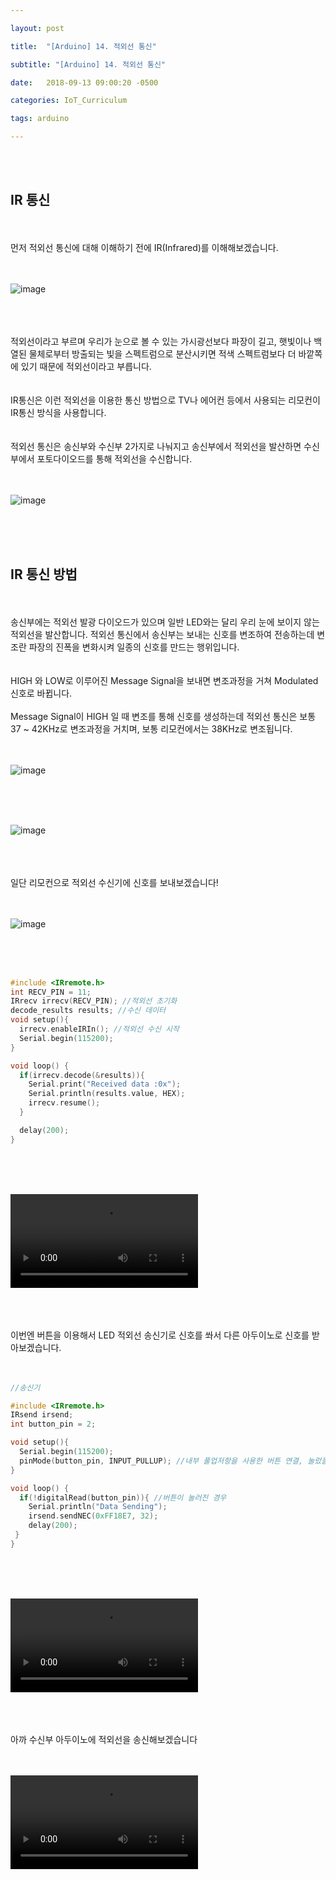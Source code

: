 ```yaml
---

layout: post

title:  "[Arduino] 14. 적외선 통신"

subtitle: "[Arduino] 14. 적외선 통신"

date:   2018-09-13 09:00:20 -0500

categories: IoT_Curriculum

tags: arduino

---
```


<br>
<br>

## IR 통신

<br>
<br>	
먼저 적외선 통신에 대해 이해하기 전에 IR(Infrared)를 이해해보겠습니다.
<br>
<br>
<br>

![image](/image/Arduino_image/Arduino_image_51.png)

<br>
<br>
<br>
적외선이라고 부르며 우리가 눈으로 볼 수 있는 가시광선보다 파장이 길고, 햇빛이나 백열된 물체로부터 방출되는 빛을 스펙트럼으로 분산시키면 적색 스펙트럼보다 더 바깥쪽에 있기 때문에 적외선이라고 부릅니다.
<br>
<br>
<br>
IR통신은 이런 적외선을 이용한 통신 방법으로 TV나 에어컨 등에서 사용되는 리모컨이 IR통신 방식을 사용합니다.
<br>
<br>
<br>
적외선 통신은 송신부와 수신부 2가지로 나눠지고 송신부에서 적외선을 발산하면 수신부에서 포토다이오드를 통해 적외선을 수신합니다.
<br>
<br>
<br>

![image](/image/Arduino_image/Arduino_image_52.png)

<br>
<br>
<br>

## IR 통신 방법

<br>
<br>
송신부에는 적외선 발광 다이오드가 있으며 일반 LED와는 달리 우리 눈에 보이지 않는 적외선을 발산합니다. 적외선 통신에서 송신부는 보내는 신호를 변조하여 전송하는데 변조란 파장의 진폭을 변화시켜 일종의 신호를 만드는 행위입니다.
<br>
<br>
<br>
HIGH 와 LOW로 이루어진 Message Signal을 보내면 변조과정을 거쳐 Modulated 신호로 바뀝니다.
<br>
<br>
Message Signal이 HIGH 일 때 변조를 통해 신호를 생성하는데 적외선 통신은 보통 37 ~ 42KHz로 변조과정을 거치며, 보통 리모컨에서는 38KHz로 변조됩니다.
<br>
<br>
<br>

![image](/image/Arduino_image/Arduino_image_53.png)

<br>
<br>
<br>

![image](/image/Arduino_image/Arduino_image_54.png)

<br>
<br>
<br>
일단 리모컨으로 적외선 수신기에 신호를 보내보겠습니다!
<br>
<br>
<br>

![image](/image/Arduino_image/Arduino_image_55.png)

<br>
<br>
<br>

```cpp
#include <IRremote.h>
int RECV_PIN = 11;
IRrecv irrecv(RECV_PIN); //적외선 초기화
decode_results results; //수신 데이터
void setup(){
  irrecv.enableIRIn(); //적외선 수신 시작
  Serial.begin(115200);
}

void loop() {
  if(irrecv.decode(&results)){
    Serial.print("Received data :0x");
    Serial.println(results.value, HEX);
    irrecv.resume();
  }

  delay(200);
}
```

<br>
<br>
<br>

<video src="/image/Arduino_image/Arduino_video_21.mp4" controls autoplay></video>

<br>
<br>
<br>
이번엔 버튼을 이용해서 LED 적외선 송신기로 신호를 쏴서 다른 아두이노로 신호를 받아보겠습니다.
<br>
<br>
<br>

```cpp
//송신기

#include <IRremote.h>
IRsend irsend;
int button_pin = 2;

void setup(){
  Serial.begin(115200);
  pinMode(button_pin, INPUT_PULLUP); //내부 풀업저항을 사용한 버튼 연결, 눌렀을 때 0
}

void loop() {
  if(!digitalRead(button_pin)){ //버튼이 눌러진 경우
    Serial.println("Data Sending");
    irsend.sendNEC(0xFF18E7, 32);
    delay(200);
 }
}
```

<br>
<br>
<br>

<video src="/image/Arduino_image/Arduino_video_22.mp4" controls autoplay></video>

<br>
<br>
<br>
아까 수신부 아두이노에 적외선을 송신해보겠습니다
<br>
<br>
<br>

<video src="/image/Arduino_image/Arduino_video_23.mp4" controls autoplay></video>



